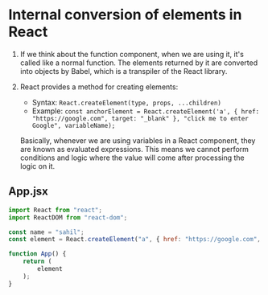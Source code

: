 # Internal conversion of elements in React
1. If we think about the function component, when we are using it, it's called like a normal function. The elements returned by it are converted into objects by Babel, which is a transpiler of the React library.
2. React provides a method for creating elements:
    - Syntax: `React.createElement(type, props, ...children)`
    - Example: `const anchorElement = React.createElement('a', { href: "https://google.com", target: "_blank" }, "click me to enter Google", variableName);`

    Basically, whenever we are using variables in a React component, they are known as evaluated expressions. This means we cannot perform conditions and logic where the value will come after processing the logic on it.

## App.jsx
```javascript
import React from "react";
import ReactDOM from "react-dom";

const name = "sahil";
const element = React.createElement("a", { href: "https://google.com", target: "_blank" }, "click me to enter Google", name);

function App() {
    return (
        element
    );
}